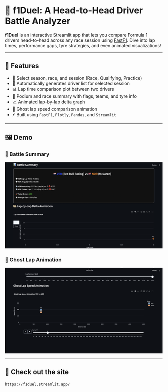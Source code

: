 # 🏁 f1Duel: A Head-to-Head Driver Battle Analyzer

**f1Duel** is an interactive Streamlit app that lets you compare Formula 1 drivers head-to-head across any race session using [FastF1](https://theoehrly.github.io/Fast-F1/). Dive into lap times, performance gaps, tyre strategies, and even animated visualizations!

---

## 🚀 Features

- 📅 Select season, race, and session (Race, Qualifying, Practice)
- 🧠 Automatically generates driver list for selected session
- 📊 Lap time comparison plot between two drivers
- 🥇 Podium and race summary with flags, teams, and tyre info
- 📈 Animated lap-by-lap delta graph
- 👻 Ghost lap speed comparison animation
- ⚡ Built using `FastF1`, `Plotly`, `Pandas`, and `Streamlit`

---

## 🖼️ Demo

### 🏁 Battle Summary
![Battle Summary](images/BattleSummary.png)

### 👻 Ghost Lap Animation
<img src="images/GhostLap.png" width="600"/>

---

## 🧰 Check out the site

```bash
https://f1duel.streamlit.app/
